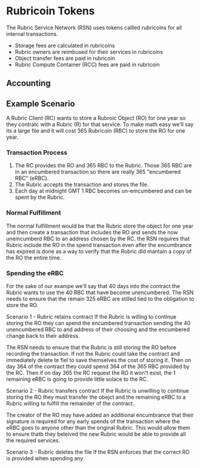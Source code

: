 Rubricoin Tokens
===========

The Rubric Service Network (RSN) uses tokens callled rubricoins for all internal transactions.

* Storage fees are calculated in rubricoins
* Rubric owners are reimbused for their services in rubricoins
* Object transfer fees are paid in rubricoin
* Rubric Compute Container (RCC) fees are paid in rubricoin

Accounting
------------------

Example Scenario
-----------------------------
A Rubric Client (RC) wants to store a Rubroic Object (RO) for one year so they contratc with a Rubric (R) for that service.
To make math easy we'll say its a large file and it will cost 365 Rubricoin (RBC) to store the RO for one year.

### Transaction Process 
1. The RC provides the RO and 365 RBC to the Rubric.
    Those 365 RBC are in an encumbered transaction so there are really 365 "encumbered RBC" (eRBC).
2. The Rubric accepts the transaction and stores the file.
3. Each day at midnight GMT 1 RBC becomes un-emcumbered and can be spent by the Rubric.

### Normal Fulfillment 
The normal fulfillment would be that the Rubric store the object for one year and then create a transaction that includes the RO and sends the now unemcumberd RBC to an address chosen by the RC. the RSN requires that Rubric include the RO in the spend transaction even after the encumbrance has expired is done as a way to verify that the Rubric did mantain a copy of the RO the entire time.

### Spending the eRBC 
For the sake of our exampe we'll say that 40 days into the contract the Rubric wants to use the 40 RBC that have become unencumbered. The RSN needs to ensure that the remain 325 eRBC are stilled tied to the obligation to store the RO.

Scenario 1 - Rubric retains contract 
If the Rubric is willing to continue storing the RO they can spend the encumbered transaction sending the 40 unencumbered RBC to and address of their choosing and the encumbered change back to their address. 

The RSN needs to ensure that the Rubric is still storing the RO before recording the transaction. If not the Rubric could take the contract and immediately delete te fiel to save themselves the cost of storing it. Then on day 364 of the contract they could spend 364 of the 365 RBC provided by the RC. Then if on day 365 the RC request the RO it won't exist, the 1 remaining eRBC is going to provide little solace to the RC.

Scenario 2 - Rubric transfers contract 
If the Rubric is unwilling to continue storing the RO they must transfer the obejct and the remaining eRBC to a Rubric willing to fulfill the remainder of the contract.

The creator of the RO may have added an additional encumbrance that their signature is required for any early spends of the transaction where the eRBC goes to anyone other than the original  Rubric. This would allow them to ensure thatb they beleived the new Rubric would be able to provide all the required services.  

Scenario 3 - Rubric deletes the file 
If the RSN enforces that the correct RO is provided when spending any
